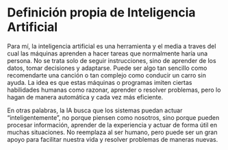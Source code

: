 # Definición propia de Inteligencia Artificial  

Para mí, la inteligencia artificial es una herramienta  y el media a traves del cual las máquinas aprenden a hacer tareas que normalmente haría una persona. No se trata solo de seguir instrucciones, sino de aprender de los datos, tomar decisiones y adaptarse. Puede ser algo tan sencillo como recomendarte una canción o tan complejo como conducir un carro sin ayuda. La idea es que estas máquinas o programas imiten ciertas habilidades humanas como razonar, aprender o resolver problemas, pero lo hagan de manera automática y cada vez más eficiente.  

En otras palabras, la IA busca que los sistemas puedan actuar “inteligentemente”, no porque piensen como nosotros, sino porque pueden procesar información, aprender de la experiencia y actuar de forma útil en muchas situaciones. No reemplaza al ser humano, pero puede ser un gran apoyo para facilitar nuestra vida y resolver problemas de maneras nuevas.  
